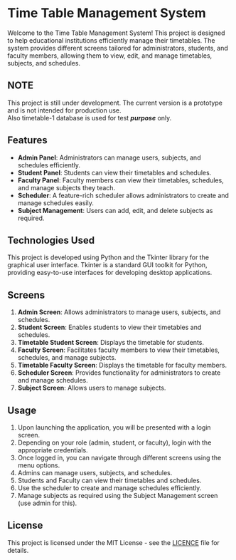 # Time Table Management System
Welcome to the Time Table Management System! This project is designed to help educational institutions efficiently manage their timetables. The system provides different screens tailored for administrators, students, and faculty members, allowing them to view, edit, and manage timetables, subjects, and schedules.  

## NOTE
This project is still under development. The current version is a prototype and is not intended for production use.  
Also timetable-1 database is used for test ***purpose*** only.

## Features
+ **Admin Panel**: Administrators can manage users, subjects, and schedules efficiently.
+ **Student Panel**: Students can view their timetables and schedules.
+ **Faculty Panel**: Faculty members can view their timetables, schedules, and manage subjects they teach.
+ **Scheduler**: A feature-rich scheduler allows administrators to create and manage schedules easily.
+ **Subject Management**: Users can add, edit, and delete subjects as required.  

## Technologies Used
This project is developed using Python and the Tkinter library for the graphical user interface. Tkinter is a standard GUI toolkit for Python, providing easy-to-use interfaces for developing desktop applications.  

## Screens
1. **Admin Screen**: Allows administrators to manage users, subjects, and schedules.
1. **Student Screen**: Enables students to view their timetables and schedules.
1. **Timetable Student Screen**: Displays the timetable for students.
1. **Faculty Screen**: Facilitates faculty members to view their timetables, schedules, and manage subjects.
1. **Timetable Faculty Screen**: Displays the timetable for faculty members.
1. **Scheduler Screen**: Provides functionality for administrators to create and manage schedules.
1. **Subject Screen**: Allows users to manage subjects.

## Usage
1. Upon launching the application, you will be presented with a login screen.
1. Depending on your role (admin, student, or faculty), login with the appropriate credentials.
1. Once logged in, you can navigate through different screens using the menu options.
1. Admins can manage users, subjects, and schedules.
1. Students and Faculty can view their timetables and schedules.
1. Use the scheduler to create and manage schedules efficiently.
1. Manage subjects as required using the Subject Management screen (use admin for this).

## License
This project is licensed under the MIT License - see the [LICENCE](LICENCE) file for details.

